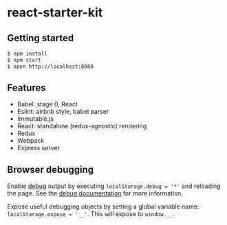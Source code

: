 # react-starter-kit

## Getting started

```bash
$ npm install
$ npm start
$ open http://localhost:8080
```

## Features

- Babel: stage 0, React
- Eslint: airbnb style, babel parser
- Immutable.js
- React: standalone (redux-agnostic) rendering
- Redux
- Webpack
- Express server

## Browser debugging

Enable [debug](https://www.npmjs.com/package/debug) output by executing `localStorage.debug = '*'` and reloading the page. See the [debug documentation](https://www.npmjs.com/package/debug#browser-support) for more information.

Expose useful debugging objects by setting a global variable name: `localStarage.expose = '__'`. This will expose to `window.__`.
